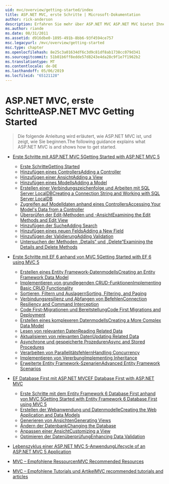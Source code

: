 ```yaml
---
uid: mvc/overview/getting-started/index
title: ASP.NET MVC, erste Schritte | Microsoft-Dokumentation
author: rick-anderson
description: Erfahren Sie mehr über ASP.NET MVC ASP.NET MVC bietet Ihnen leistungsfähige, auf Mustern basierende Funktionen zum Entwickeln dynamischer Websites, die es eine saubere Trennung von Belangen und diese g ermöglicht...
ms.author: riande
ms.date: 08/31/2011
ms.assetid: d916dbe0-1895-491b-8bb6-93f4594ce757
msc.legacyurl: /mvc/overview/getting-started
msc.type: chapter
ms.openlocfilehash: 8e25c3a01634df6c3d9c81df8ab1738cc079d341
ms.sourcegitcommit: 51b01b6ff8edde57d8243e4da28c9f1e7f1962b2
ms.translationtype: MT
ms.contentlocale: de-DE
ms.lasthandoff: 05/06/2019
ms.locfileid: "65121128"
---
```

# <a name="aspnet-mvc-getting-started"></a><span data-ttu-id="ac48c-103">ASP.NET MVC, erste Schritte</span><span class="sxs-lookup"><span data-stu-id="ac48c-103">ASP.NET MVC Getting Started</span></span>

> <span data-ttu-id="ac48c-104">Die folgende Anleitung wird erläutert, wie ASP.NET MVC ist, und zeigt, wie Sie beginnen.</span><span class="sxs-lookup"><span data-stu-id="ac48c-104">The following guidance explains what ASP.NET MVC is and shows how to get started.</span></span>

- [<span data-ttu-id="ac48c-105">Erste Schritte mit ASP.NET MVC 5</span><span class="sxs-lookup"><span data-stu-id="ac48c-105">Getting Started with ASP.NET MVC 5</span></span>](introduction/index.md)

    - [<span data-ttu-id="ac48c-106">Erste Schritte</span><span class="sxs-lookup"><span data-stu-id="ac48c-106">Getting Started</span></span>](introduction/getting-started.md)
    - [<span data-ttu-id="ac48c-107">Hinzufügen eines Controllers</span><span class="sxs-lookup"><span data-stu-id="ac48c-107">Adding a Controller</span></span>](introduction/adding-a-controller.md)
    - [<span data-ttu-id="ac48c-108">Hinzufügen einer Ansicht</span><span class="sxs-lookup"><span data-stu-id="ac48c-108">Adding a View</span></span>](introduction/adding-a-view.md)
    - [<span data-ttu-id="ac48c-109">Hinzufügen eines Modells</span><span class="sxs-lookup"><span data-stu-id="ac48c-109">Adding a Model</span></span>](introduction/adding-a-model.md)
    - [<span data-ttu-id="ac48c-110">Erstellen einer Verbindungszeichenfolge und Arbeiten mit SQL Server LocalDB</span><span class="sxs-lookup"><span data-stu-id="ac48c-110">Creating a Connection String and Working with SQL Server LocalDB</span></span>](introduction/creating-a-connection-string.md)
    - [<span data-ttu-id="ac48c-111">Zugreifen auf Modelldaten anhand eines Controllers</span><span class="sxs-lookup"><span data-stu-id="ac48c-111">Accessing Your Model's Data from a Controller</span></span>](introduction/accessing-your-models-data-from-a-controller.md)
    - [<span data-ttu-id="ac48c-112">Überprüfen der Edit-Methoden und -Ansicht</span><span class="sxs-lookup"><span data-stu-id="ac48c-112">Examining the Edit Methods and Edit View</span></span>](introduction/examining-the-edit-methods-and-edit-view.md)
    - [<span data-ttu-id="ac48c-113">Hinzufügen der Suche</span><span class="sxs-lookup"><span data-stu-id="ac48c-113">Adding Search</span></span>](introduction/adding-search.md)
    - [<span data-ttu-id="ac48c-114">Hinzufügen eines neuen Felds</span><span class="sxs-lookup"><span data-stu-id="ac48c-114">Adding a New Field</span></span>](introduction/adding-a-new-field.md)
    - [<span data-ttu-id="ac48c-115">Hinzufügen der Validierung</span><span class="sxs-lookup"><span data-stu-id="ac48c-115">Adding Validation</span></span>](introduction/adding-validation.md)
    - [<span data-ttu-id="ac48c-116">Untersuchen der Methoden „Details“ und „Delete“</span><span class="sxs-lookup"><span data-stu-id="ac48c-116">Examining the Details and Delete Methods</span></span>](introduction/examining-the-details-and-delete-methods.md)
- [<span data-ttu-id="ac48c-117">Erste Schritte mit EF 6 anhand von MVC 5</span><span class="sxs-lookup"><span data-stu-id="ac48c-117">Getting Started with EF 6 using MVC 5</span></span>](getting-started-with-ef-using-mvc/index.md)

    - [<span data-ttu-id="ac48c-118">Erstellen eines Entity Framework-Datenmodells</span><span class="sxs-lookup"><span data-stu-id="ac48c-118">Creating an Entity Framework Data Model</span></span>](getting-started-with-ef-using-mvc/creating-an-entity-framework-data-model-for-an-asp-net-mvc-application.md)
    - [<span data-ttu-id="ac48c-119">Implementieren von grundlegenden CRUD-Funktionen</span><span class="sxs-lookup"><span data-stu-id="ac48c-119">Implementing Basic CRUD Functionality</span></span>](getting-started-with-ef-using-mvc/implementing-basic-crud-functionality-with-the-entity-framework-in-asp-net-mvc-application.md)
    - [<span data-ttu-id="ac48c-120">Sortieren, Filtern und Auslagern</span><span class="sxs-lookup"><span data-stu-id="ac48c-120">Sorting, Filtering, and Paging</span></span>](getting-started-with-ef-using-mvc/sorting-filtering-and-paging-with-the-entity-framework-in-an-asp-net-mvc-application.md)
    - [<span data-ttu-id="ac48c-121">Verbindungsresilienz und Abfangen von Befehlen</span><span class="sxs-lookup"><span data-stu-id="ac48c-121">Connection Resiliency and Command Interception</span></span>](getting-started-with-ef-using-mvc/connection-resiliency-and-command-interception-with-the-entity-framework-in-an-asp-net-mvc-application.md)
    - [<span data-ttu-id="ac48c-122">Code First-Migrationen und Bereitstellung</span><span class="sxs-lookup"><span data-stu-id="ac48c-122">Code First Migrations and Deployment</span></span>](getting-started-with-ef-using-mvc/migrations-and-deployment-with-the-entity-framework-in-an-asp-net-mvc-application.md)
    - [<span data-ttu-id="ac48c-123">Erstellen eines komplexeren Datenmodells</span><span class="sxs-lookup"><span data-stu-id="ac48c-123">Creating a More Complex Data Model</span></span>](getting-started-with-ef-using-mvc/creating-a-more-complex-data-model-for-an-asp-net-mvc-application.md)
    - [<span data-ttu-id="ac48c-124">Lesen von relevanten Daten</span><span class="sxs-lookup"><span data-stu-id="ac48c-124">Reading Related Data</span></span>](getting-started-with-ef-using-mvc/reading-related-data-with-the-entity-framework-in-an-asp-net-mvc-application.md)
    - [<span data-ttu-id="ac48c-125">Aktualisieren von relevanten Daten</span><span class="sxs-lookup"><span data-stu-id="ac48c-125">Updating Related Data</span></span>](getting-started-with-ef-using-mvc/updating-related-data-with-the-entity-framework-in-an-asp-net-mvc-application.md)
    - [<span data-ttu-id="ac48c-126">Asynchrone und gespeicherte Prozeduren</span><span class="sxs-lookup"><span data-stu-id="ac48c-126">Async and Stored Procedures</span></span>](getting-started-with-ef-using-mvc/async-and-stored-procedures-with-the-entity-framework-in-an-asp-net-mvc-application.md)
    - [<span data-ttu-id="ac48c-127">Verarbeiten von Parallelitätsfehlern</span><span class="sxs-lookup"><span data-stu-id="ac48c-127">Handling Concurrency</span></span>](getting-started-with-ef-using-mvc/handling-concurrency-with-the-entity-framework-in-an-asp-net-mvc-application.md)
    - [<span data-ttu-id="ac48c-128">Implementieren von Vererbung</span><span class="sxs-lookup"><span data-stu-id="ac48c-128">Implementing Inheritance</span></span>](getting-started-with-ef-using-mvc/implementing-inheritance-with-the-entity-framework-in-an-asp-net-mvc-application.md)
    - [<span data-ttu-id="ac48c-129">Erweiterte Entity Framework-Szenarien</span><span class="sxs-lookup"><span data-stu-id="ac48c-129">Advanced Entity Framework Scenarios</span></span>](getting-started-with-ef-using-mvc/advanced-entity-framework-scenarios-for-an-mvc-web-application.md)
- [<span data-ttu-id="ac48c-130">EF Database First mit ASP.NET MVC</span><span class="sxs-lookup"><span data-stu-id="ac48c-130">EF Database First with ASP.NET MVC</span></span>](database-first-development/index.md)

    - [<span data-ttu-id="ac48c-131">Erste Schritte mit dem Entity Framework 6 Database First anhand von MVC 5</span><span class="sxs-lookup"><span data-stu-id="ac48c-131">Getting Started with Entity Framework 6 Database First using MVC 5</span></span>](database-first-development/setting-up-database.md)
    - [<span data-ttu-id="ac48c-132">Erstellen der Webanwendung und Datenmodelle</span><span class="sxs-lookup"><span data-stu-id="ac48c-132">Creating the Web Application and Data Models</span></span>](database-first-development/creating-the-web-application.md)
    - [<span data-ttu-id="ac48c-133">Generieren von Ansichten</span><span class="sxs-lookup"><span data-stu-id="ac48c-133">Generating Views</span></span>](database-first-development/generating-views.md)
    - [<span data-ttu-id="ac48c-134">Ändern der Datenbank</span><span class="sxs-lookup"><span data-stu-id="ac48c-134">Changing the Database</span></span>](database-first-development/changing-the-database.md)
    - [<span data-ttu-id="ac48c-135">Anpassen einer Ansicht</span><span class="sxs-lookup"><span data-stu-id="ac48c-135">Customizing a View</span></span>](database-first-development/customizing-a-view.md)
    - [<span data-ttu-id="ac48c-136">Optimieren der Datenüberprüfung</span><span class="sxs-lookup"><span data-stu-id="ac48c-136">Enhancing Data Validation</span></span>](database-first-development/enhancing-data-validation.md)
- [<span data-ttu-id="ac48c-137">Lebenszyklus einer ASP.NET MVC 5-Anwendung</span><span class="sxs-lookup"><span data-stu-id="ac48c-137">Lifecycle of an ASP.NET MVC 5 Application</span></span>](lifecycle-of-an-aspnet-mvc-5-application.md)
- [<span data-ttu-id="ac48c-138">MVC – Empfohlene Ressourcen</span><span class="sxs-lookup"><span data-stu-id="ac48c-138">MVC Recommended Resources</span></span>](recommended-resources-for-mvc.md)
- [<span data-ttu-id="ac48c-139">MVC – Empfohlene Tutorials und Artikel</span><span class="sxs-lookup"><span data-stu-id="ac48c-139">MVC recommended tutorials and articles</span></span>](mvc-learning-sequence.md)
